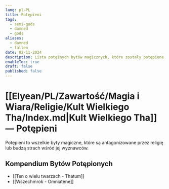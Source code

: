 ```yaml
---
lang: pl-PL
title: Potępieni
tags:
  - semi-gods
  - damned
  - gods
aliases:
  - damned
  - fallen
date: 02-11-2024
description: Lista potężnych bytów magicznych, które zostały potępione przez Kult Wielkiego Tha.
enableToc: true
draft: false
published: false
---
```

# [[Elyean/PL/Zawartość/Magia i Wiara/Religie/Kult Wielkiego Tha/Index.md|Kult Wielkiego Tha]] — Potępieni

Potępieni to wszelkie byty magiczne, które są antagonizowane przez religię lub budzą strach wśród jej wyznawców.

## Kompendium Bytów Potępionych

- [[Ten o wielu twarzach - Thatum]]
- [[Wszechmrok - Omniatene]]